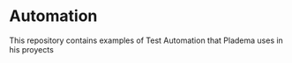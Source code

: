 # Automation

This repository contains examples of Test Automation that Pladema uses in his proyects
